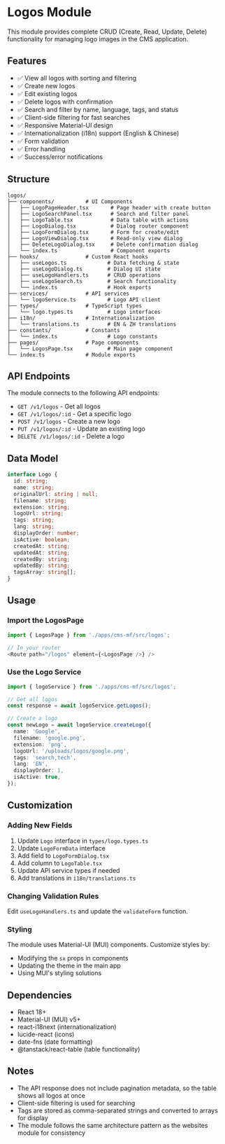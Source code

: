# Logos Module

This module provides complete CRUD (Create, Read, Update, Delete) functionality for managing logo images in the CMS application.

## Features

- ✅ View all logos with sorting and filtering
- ✅ Create new logos
- ✅ Edit existing logos
- ✅ Delete logos with confirmation
- ✅ Search and filter by name, language, tags, and status
- ✅ Client-side filtering for fast searches
- ✅ Responsive Material-UI design
- ✅ Internationalization (i18n) support (English & Chinese)
- ✅ Form validation
- ✅ Error handling
- ✅ Success/error notifications

## Structure

```
logos/
├── components/          # UI Components
│   ├── LogoPageHeader.tsx       # Page header with create button
│   ├── LogoSearchPanel.tsx      # Search and filter panel
│   ├── LogoTable.tsx            # Data table with actions
│   ├── LogoDialog.tsx           # Dialog router component
│   ├── LogoFormDialog.tsx       # Form for create/edit
│   ├── LogoViewDialog.tsx       # Read-only view dialog
│   ├── DeleteLogoDialog.tsx     # Delete confirmation dialog
│   └── index.ts                 # Component exports
├── hooks/               # Custom React hooks
│   ├── useLogos.ts             # Data fetching & state
│   ├── useLogoDialog.ts        # Dialog UI state
│   ├── useLogoHandlers.ts      # CRUD operations
│   ├── useLogoSearch.ts        # Search functionality
│   └── index.ts                # Hook exports
├── services/            # API services
│   └── logoService.ts          # Logo API client
├── types/               # TypeScript types
│   └── logo.types.ts           # Logo interfaces
├── i18n/                # Internationalization
│   └── translations.ts         # EN & ZH translations
├── constants/           # Constants
│   └── index.ts                # Logo constants
├── pages/               # Page components
│   └── LogosPage.tsx           # Main page component
└── index.ts             # Module exports
```

## API Endpoints

The module connects to the following API endpoints:

- `GET /v1/logos` - Get all logos
- `GET /v1/logos/:id` - Get a specific logo
- `POST /v1/logos` - Create a new logo
- `PUT /v1/logos/:id` - Update an existing logo
- `DELETE /v1/logos/:id` - Delete a logo

## Data Model

```typescript
interface Logo {
  id: string;
  name: string;
  originalUrl: string | null;
  filename: string;
  extension: string;
  logoUrl: string;
  tags: string;
  lang: string;
  displayOrder: number;
  isActive: boolean;
  createdAt: string;
  updatedAt: string;
  createdBy: string;
  updatedBy: string;
  tagsArray: string[];
}
```

## Usage

### Import the LogosPage

```typescript
import { LogosPage } from './apps/cms-mf/src/logos';

// In your router
<Route path="/logos" element={<LogosPage />} />
```

### Use the Logo Service

```typescript
import { logoService } from './apps/cms-mf/src/logos';

// Get all logos
const response = await logoService.getLogos();

// Create a logo
const newLogo = await logoService.createLogo({
  name: 'Google',
  filename: 'google.png',
  extension: 'png',
  logoUrl: '/uploads/logos/google.png',
  tags: 'search,tech',
  lang: 'EN',
  displayOrder: 1,
  isActive: true,
});
```

## Customization

### Adding New Fields

1. Update `Logo` interface in `types/logo.types.ts`
2. Update `LogoFormData` interface
3. Add field to `LogoFormDialog.tsx`
4. Add column to `LogoTable.tsx`
5. Update API service types if needed
6. Add translations in `i18n/translations.ts`

### Changing Validation Rules

Edit `useLogoHandlers.ts` and update the `validateForm` function.

### Styling

The module uses Material-UI (MUI) components. Customize styles by:
- Modifying the `sx` props in components
- Updating the theme in the main app
- Using MUI's styling solutions

## Dependencies

- React 18+
- Material-UI (MUI) v5+
- react-i18next (internationalization)
- lucide-react (icons)
- date-fns (date formatting)
- @tanstack/react-table (table functionality)

## Notes

- The API response does not include pagination metadata, so the table shows all logos at once
- Client-side filtering is used for searching
- Tags are stored as comma-separated strings and converted to arrays for display
- The module follows the same architecture pattern as the websites module for consistency
